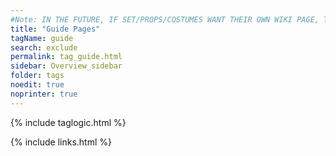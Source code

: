 ```yaml
---
#Note: IN THE FUTURE, IF SET/PROPS/COSTUMES WANT THEIR OWN WIKI PAGE, THEY CAN MAKE MORE TAGS FOR THEIR WORK. I AM NOT IN THAT WORLD AND WON'T INCLUDE IT FOR NOW (delete me if not-applicable in the future)
title: "Guide Pages"
tagName: guide
search: exclude
permalink: tag_guide.html
sidebar: Overview_sidebar
folder: tags
noedit: true
noprinter: true
---
```

{% include taglogic.html %}

{% include links.html %}
